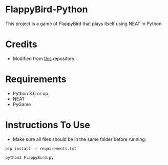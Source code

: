 # FlappyBird-Python
This project is a game of FlappyBird that plays itself using NEAT in Python.

# Credits
 - Modified from [this](https://github.com/techwithtim/NEAT-Flappy-Bird) repository.

# Requirements
 - Python 3.6 or up
 - NEAT
 - PyGame
 
 # Instructions To Use
   - Make sure all files should be in the same folder before running.
   ``` 
   pip install -r requirements.txt
   ```
   ```
   python3 FlappyBird.py
   ```
   
